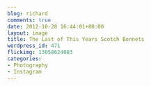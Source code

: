 ```yaml
---
blog: richard
comments: true
date: 2012-10-28 16:44:01+00:00
layout: image
title: The Last of This Years Scotch Bonnets
wordpress_id: 471
flickimg: 13058624083
categories:
- Photography
- Instagram
---
```


